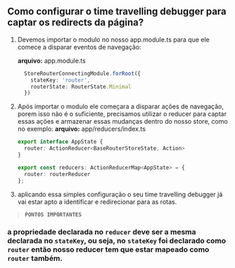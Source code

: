 ## Como configurar o time travelling debugger para captar os redirects da página?

1. Devemos importar o modulo no nosso app.module.ts  para que ele comece a disparar eventos de navegação:

    **arquivo:** app.module.ts

      ```typescript
        StoreRouterConnectingModule.forRoot({
          stateKey: 'router',
          routerState: RouterState.Minimal
        })
      ```

2. Após importar o modulo ele começara a disparar ações de navegação, porem isso não é o suficiente, precisamos utilizar o reducer para captar essas ações e armazenar essas mudanças dentro do nosso store, como no exemplo:
    **arquivo:** app/reducers/index.ts
    ```typescript
    export interface AppState {
      router: ActionReducer<BaseRouterStoreState, Action>
    }

    export const reducers: ActionReducerMap<AppState> = {
      router: routerReducer
    };
    ```
3. aplicando essa simples configuração o seu time travelling debugger já vai estar apto a identificar e redirecionar para as rotas.
   
> **`PONTOS IMPORTANTES`**

### a propriedade declarada no `reducer` deve ser a mesma declarada no `stateKey`, ou seja, no `stateKey` foi declarado como `router` então nosso reducer tem que estar mapeado como `router` também.

